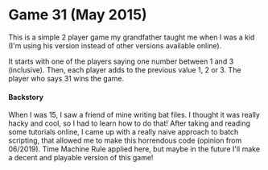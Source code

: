 # Game 31 (May 2015)
This is a simple 2 player game my grandfather taught me when I was a kid (I'm using his version instead of other versions available online).

It starts with one of the players saying one number between 1 and 3 (inclusive). Then, each player adds to the previous value 1, 2 or 3. The player who says 31 wins the game.

#### Backstory
When I was 15, I saw a friend of mine writing bat files. I thought it was really hacky and cool, so I had to learn how to do that! After taking and reading some tutorials online, I came up with a really naive approach to batch scripting, that allowed me to make this horrendous code (opinion from 06/2019). Time Machine Rule applied here, but maybe in the future I'll make a decent and playable version of this game!
